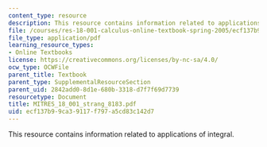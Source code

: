 ```yaml
---
content_type: resource
description: This resource contains information related to applications of integral.
file: /courses/res-18-001-calculus-online-textbook-spring-2005/ecf137b99ca39117f797a5cd83c142d7_MITRES_18_001_strang_8183.pdf
file_type: application/pdf
learning_resource_types:
- Online Textbooks
license: https://creativecommons.org/licenses/by-nc-sa/4.0/
ocw_type: OCWFile
parent_title: Textbook
parent_type: SupplementalResourceSection
parent_uid: 2842add0-8d1e-680b-3318-d7f7f69d7739
resourcetype: Document
title: MITRES_18_001_strang_8183.pdf
uid: ecf137b9-9ca3-9117-f797-a5cd83c142d7
---
```

This resource contains information related to applications of integral.